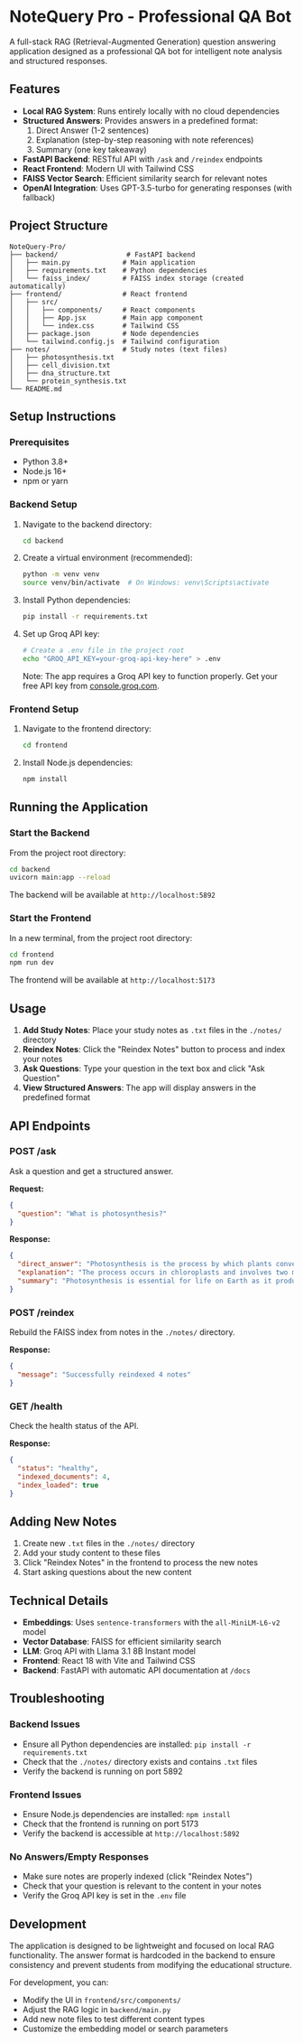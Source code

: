 # NoteQuery Pro - Professional QA Bot

A full-stack RAG (Retrieval-Augmented Generation) question answering application designed as a professional QA bot for intelligent note analysis and structured responses.

## Features

- **Local RAG System**: Runs entirely locally with no cloud dependencies
- **Structured Answers**: Provides answers in a predefined format:
  1. Direct Answer (1-2 sentences)
  2. Explanation (step-by-step reasoning with note references)
  3. Summary (one key takeaway)
- **FastAPI Backend**: RESTful API with `/ask` and `/reindex` endpoints
- **React Frontend**: Modern UI with Tailwind CSS
- **FAISS Vector Search**: Efficient similarity search for relevant notes
- **OpenAI Integration**: Uses GPT-3.5-turbo for generating responses (with fallback)

## Project Structure

```
NoteQuery-Pro/
├── backend/                 # FastAPI backend
│   ├── main.py             # Main application
│   ├── requirements.txt    # Python dependencies
│   └── faiss_index/        # FAISS index storage (created automatically)
├── frontend/               # React frontend
│   ├── src/
│   │   ├── components/     # React components
│   │   ├── App.jsx         # Main app component
│   │   └── index.css       # Tailwind CSS
│   ├── package.json        # Node dependencies
│   └── tailwind.config.js  # Tailwind configuration
├── notes/                  # Study notes (text files)
│   ├── photosynthesis.txt
│   ├── cell_division.txt
│   ├── dna_structure.txt
│   └── protein_synthesis.txt
└── README.md
```

## Setup Instructions

### Prerequisites

- Python 3.8+ 
- Node.js 16+
- npm or yarn

### Backend Setup

1. Navigate to the backend directory:
   ```bash
   cd backend
   ```

2. Create a virtual environment (recommended):
   ```bash
   python -m venv venv
   source venv/bin/activate  # On Windows: venv\Scripts\activate
   ```

3. Install Python dependencies:
   ```bash
   pip install -r requirements.txt
   ```

4. Set up Groq API key:
   ```bash
   # Create a .env file in the project root
   echo "GROQ_API_KEY=your-groq-api-key-here" > .env
   ```
   Note: The app requires a Groq API key to function properly. Get your free API key from [console.groq.com](https://console.groq.com).

### Frontend Setup

1. Navigate to the frontend directory:
   ```bash
   cd frontend
   ```

2. Install Node.js dependencies:
   ```bash
   npm install
   ```

## Running the Application

### Start the Backend

From the project root directory:
```bash
cd backend
uvicorn main:app --reload
```

The backend will be available at `http://localhost:5892`

### Start the Frontend

In a new terminal, from the project root directory:
```bash
cd frontend
npm run dev
```

The frontend will be available at `http://localhost:5173`

## Usage

1. **Add Study Notes**: Place your study notes as `.txt` files in the `./notes/` directory
2. **Reindex Notes**: Click the "Reindex Notes" button to process and index your notes
3. **Ask Questions**: Type your question in the text box and click "Ask Question"
4. **View Structured Answers**: The app will display answers in the predefined format

## API Endpoints

### POST /ask
Ask a question and get a structured answer.

**Request:**
```json
{
  "question": "What is photosynthesis?"
}
```

**Response:**
```json
{
  "direct_answer": "Photosynthesis is the process by which plants convert light energy into chemical energy.",
  "explanation": "The process occurs in chloroplasts and involves two main stages...",
  "summary": "Photosynthesis is essential for life on Earth as it produces oxygen and forms the base of food chains."
}
```

### POST /reindex
Rebuild the FAISS index from notes in the `./notes/` directory.

**Response:**
```json
{
  "message": "Successfully reindexed 4 notes"
}
```

### GET /health
Check the health status of the API.

**Response:**
```json
{
  "status": "healthy",
  "indexed_documents": 4,
  "index_loaded": true
}
```

## Adding New Notes

1. Create new `.txt` files in the `./notes/` directory
2. Add your study content to these files
3. Click "Reindex Notes" in the frontend to process the new notes
4. Start asking questions about the new content

## Technical Details

- **Embeddings**: Uses `sentence-transformers` with the `all-MiniLM-L6-v2` model
- **Vector Database**: FAISS for efficient similarity search
- **LLM**: Groq API with Llama 3.1 8B Instant model
- **Frontend**: React 18 with Vite and Tailwind CSS
- **Backend**: FastAPI with automatic API documentation at `/docs`

## Troubleshooting

### Backend Issues
- Ensure all Python dependencies are installed: `pip install -r requirements.txt`
- Check that the `./notes/` directory exists and contains `.txt` files
- Verify the backend is running on port 5892

### Frontend Issues
- Ensure Node.js dependencies are installed: `npm install`
- Check that the frontend is running on port 5173
- Verify the backend is accessible at `http://localhost:5892`

### No Answers/Empty Responses
- Make sure notes are properly indexed (click "Reindex Notes")
- Check that your question is relevant to the content in your notes
- Verify the Groq API key is set in the `.env` file

## Development

The application is designed to be lightweight and focused on local RAG functionality. The answer format is hardcoded in the backend to ensure consistency and prevent students from modifying the educational structure.

For development, you can:
- Modify the UI in `frontend/src/components/`
- Adjust the RAG logic in `backend/main.py`
- Add new note files to test different content types
- Customize the embedding model or search parameters
